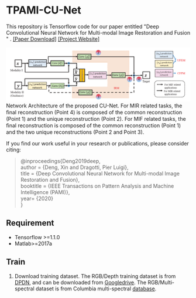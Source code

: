 # TPAMI-CU-Net
This repository is Tensorflow code for our paper entitled "Deep Convolutional Neural Network for Multi-modal Image Restoration and Fusion
" . [[Paper Download]](https://drive.google.com/file/d/1Nt4VOWNb8LxEt2TXd9OI0nNsFQSeCFeT/view?usp=sharing) [[Project Website]](https://github.com/cindydeng1991/TPAMI-CU-Net/new/master?readme=1)

![](images/framework.PNG)
Network Architecture of the proposed CU-Net. For MIR related tasks, the ﬁnal reconstruction (Point 4) is composed of the common reconstruction (Point 1) and the unique reconstruction (Point 2). For MIF related tasks, the ﬁnal reconstruction is composed of the common reconstruction (Point 1) and the two unique reconstructions (Point 2 and Point 3). 

If you find our work useful in your research or publications, please consider citing:

>@inproceedings{Deng2019deep,  
>    author = {Deng, Xin and Dragotti, Pier Luigi},  
>    title = {Deep Convolutional Neural Network for Multi-modal Image Restoration and Fusion},  
>    booktitle = {IEEE Transactions on Pattern Analysis and Machine Intelligence (PAMI)},  
>    year= {2020}  
>}

## Requirement
- Tensorflow >=1.1.0 
- Matlab>=2017a

## Train
1. Download training dataset.  The RGB/Depth training dataset is from [DPDN](https://github.com/griegler/primal-dual-networks), and can be downloaded from [Googledrive](https://drive.google.com/file/d/14fEIIg7tTxAxz61QsFQqz1ADVDkJG4xW/view?usp=sharing).
The RGB/Multi-spectral dataset is from Columbia multi-spectral [database](https://www.cs.columbia.edu/CAVE/databases/multispectral/).

